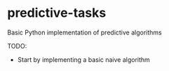 # predictive-tasks
Basic Python implementation of predictive algorithms

TODO:
- Start by implementing a basic naive algorithm